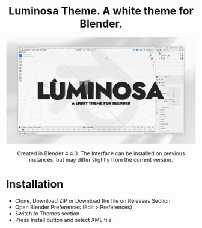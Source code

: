 <div align="center">

  # Luminosa Theme. A white theme for Blender.

![alt text](https://github.com/AlejandroSqr/Luminosa-Theme/blob/main/assets/LuminosaTN.png "LuminosaPreview")

Created in Blender 4.4.0. The Interface can be installed on previous instances, but may differ slightly from the current version.

<div align="left">

# Installation
-  Clone, Download ZIP or Download the file on Releases Section 
-  Open Blender Preferences (Edit > Preferences)
-  Switch to Themes section
-  Press Install button and select XML file
